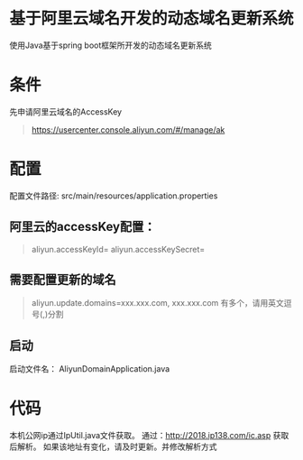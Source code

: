 ﻿# 基于阿里云域名开发的动态域名更新系统
 
 使用Java基于spring boot框架所开发的动态域名更新系统
 
# 条件
 先申请阿里云域名的AccessKey
 > https://usercenter.console.aliyun.com/#/manage/ak
 
# 配置
配置文件路径: src/main/resources/application.properties

## 阿里云的accessKey配置：
> aliyun.accessKeyId=
> aliyun.accessKeySecret=

## 需要配置更新的域名
> aliyun.update.domains=xxx.xxx.com, xxx.xxx.com
> 有多个，请用英文逗号(,)分割

## 启动
启动文件名： AliyunDomainApplication.java 

# 代码
本机公网ip通过IpUtil.java文件获取。
通过：http://2018.ip138.com/ic.asp 获取后解析。
如果该地址有变化，请及时更新。并修改解析方式

 
